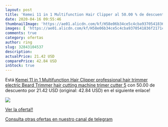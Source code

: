 ```yaml
---
layout: post
title: 'Kemei 11 in 1 Multifunction Hair Clipper al 50.00 % de descuento'
date: 2020-04-16 09:55:46
thumbnailImage: 'https://ae01.alicdn.com/kf/H58e06b34ce5c4cba9370541836f2171cn/Kemei-11-in-1-Multifunction-Hair-Clipper-professional-hair-trimmer-electric-Beard-Trimmer-hair-cutting-machine.jpg_350x350._SL200_.jpg'
images: [ 'https://ae01.alicdn.com/kf/H58e06b34ce5c4cba9370541836f2171cn/Kemei-11-in-1-Multifunction-Hair-Clipper-professional-hair-trimmer-electric-Beard-Trimmer-hair-cutting-machine.jpg_350x350._SL200_.jpg' ]
comments: true
category: ofertas
author: ring
slug: 32843104537
description:
actualPrice: 21.42 USD
comparePrice: 42.84 USD
inStock: true
---
```


Está [Kemei 11 in 1 Multifunction Hair Clipper professional hair trimmer electric Beard Trimmer hair cutting machine trimer cutter 5](https://www.amazon.com/dp/32843104537/?tag=redken08-20) con 50.00 de descuento por 21.42 USD (original: 42.84 USD) en el siguiente enlace!

[![](https://ae01.alicdn.com/kf/H58e06b34ce5c4cba9370541836f2171cn/Kemei-11-in-1-Multifunction-Hair-Clipper-professional-hair-trimmer-electric-Beard-Trimmer-hair-cutting-machine.jpg_350x350._SL200_.jpg)](https://www.amazon.com/dp/32843104537/?tag=redken08-20)

[Ver la oferta!!](https://www.amazon.com/dp/32843104537/?tag=redken08-20)

[Consulta otras ofertas en nuestro canal de telegram](https://t.me/s/ofertas25)
